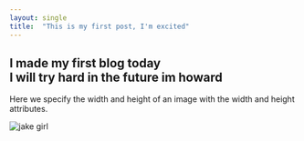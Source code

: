 ```yaml
---
layout: single
title:  "This is my first post, I'm excited"
---
```

I made my first blog today     
I will try hard in the future im howard
---
Here we specify the width and height of an image with the width and height attributes.

![jake girl](https://github.com/heechang512/heechang512.github.io/raw/master/_posts/img_girl.jpg)
